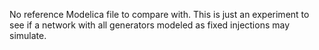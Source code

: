No reference Modelica file to compare with.
This is just an experiment to see if a network with all generators modeled as fixed injections may simulate.